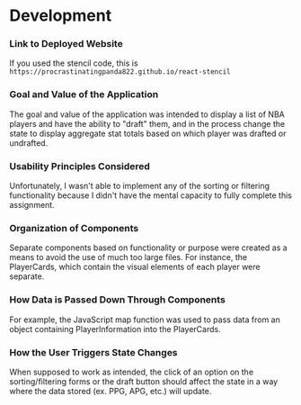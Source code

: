 # Development

### Link to Deployed Website
If you used the stencil code, this is `https://procrastinatingpanda822.github.io/react-stencil`

### Goal and Value of the Application

The goal and value of the application was intended to display a list of NBA players and have the ability to "draft" them, and in the process change the state to display aggregate stat totals based on which player was drafted or undrafted.

### Usability Principles Considered

Unfortunately, I wasn't able to implement any of the sorting or filtering functionality because I didn't have the mental capacity to fully complete this assignment.

### Organization of Components

Separate components based on functionality or purpose were created as a means to avoid the use of much too large files. For instance, the PlayerCards, which contain the visual elements of each player were separate. 

### How Data is Passed Down Through Components

For example, the JavaScript map function was used to pass data from an object containing PlayerInformation into the PlayerCards. 

### How the User Triggers State Changes

When supposed to work as intended, the click of an option on the sorting/filtering forms or the draft button should affect the state in a way where the data stored (ex. PPG, APG, etc.) will update. 
